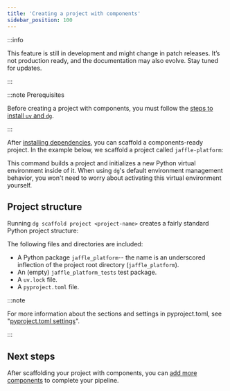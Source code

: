 ```yaml
---
title: 'Creating a project with components'
sidebar_position: 100
---
```


:::info

This feature is still in development and might change in patch releases. It’s not production ready, and the documentation may also evolve. Stay tuned for updates.

:::

:::note Prerequisites

Before creating a project with components, you must follow the [steps to install `uv` and `dg`](/guides/labs/components/index.md#installation).

:::

After [installing dependencies](/guides/labs/components/index.md#installation), you can scaffold a components-ready project. In the example below, we scaffold a project called `jaffle-platform`:

<CliInvocationExample path="docs_beta_snippets/docs_beta_snippets/guides/components/index/2-scaffold.txt"  />

This command builds a project and initializes a new Python virtual environment inside of it. When using `dg`'s default environment management behavior, you won't need to worry about activating this virtual environment yourself.

## Project structure

Running `dg scaffold project <project-name>` creates a fairly standard Python project structure:

<CliInvocationExample path="docs_beta_snippets/docs_beta_snippets/guides/components/index/3-tree.txt" />

The following files and directories are included:

- A Python package `jaffle_platform`-- the name is an underscored inflection of the
project root directory (`jaffle_platform`).
- An (empty) `jaffle_platform_tests` test package.
- A `uv.lock` file.
- A `pyproject.toml` file.

:::note

For more information about the sections and settings in pyproject.toml, see "[pyproject.toml settings](pyproject-toml)".

:::

## Next steps

After scaffolding your project with components, you can [add more components](adding-components) to complete your pipeline.